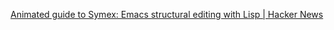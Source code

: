 [Animated guide to Symex: Emacs structural editing with Lisp | Hacker News](https://news.ycombinator.com/item?id=29031580)